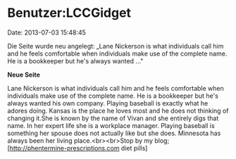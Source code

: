 Benutzer:LCCGidget
==================

Date: 2013-07-03 15:48:45

Die Seite wurde neu angelegt: „Lane Nickerson is what individuals call
him and he feels comfortable when individuals make use of the complete
name. He is a bookkeeper but he\'s always wanted ..."

**Neue Seite**

<div>

Lane Nickerson is what individuals call him and he feels comfortable
when individuals make use of the complete name. He is a bookkeeper but
he\'s always wanted his own company. Playing baseball is exactly what he
adores doing. Kansas is the place he loves most and he does not thinking
of changing it.She is known by the name of Vivan and she entirely digs
that name. In her expert life she is a workplace manager. Playing
baseball is something her spouse does not actually like but she does.
Minnesota has always been her living place.\<br\>\<br\>Stop by my blog;
\[http://phentermine-prescriptions.com diet pills\]

</div>
